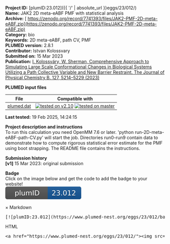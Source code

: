 **Project ID:** [plumID:23.012]({{ '/' | absolute_url }}eggs/23/012/)  
**Name:**  JAK2 2D meta-eABF PMF with statistical analysis  
**Archive:** [ https://zenodo.org/record/7741393/files/JAK2-PMF-2D-meta-eABF.zip](https://zenodo.org/record/7741393/files/JAK2-PMF-2D-meta-eABF.zip)  
**Category:**  bio  
**Keywords:**  2D meta-eABF, path CV, PMF  
**PLUMED version:**  2.8.1  
**Contributor:**  Istvan Kolossvary  
**Submitted on:** 15 Mar 2023  
**Publication:** [I. Kolossváry, W. Sherman, Comprehensive Approach to Simulating Large Scale Conformational Changes in Biological Systems Utilizing a Path Collective Variable and New Barrier Restraint. The Journal of Physical Chemistry B. 127, 5214–5229 (2023)](http://dx.doi.org/10.1021/acs.jpcb.3c02028)  
  
**PLUMED input files**  
  
| File     | Compatible with |  
|:--------:|:--------:|  
| [plumed.dat](./data/plumed.dat.md) |  [![tested on v2.10](https://img.shields.io/badge/v2.10-passing-green.svg)](data/plumed.dat.plumed.stderr) [![tested on master](https://img.shields.io/badge/master-passing-green.svg)](data/plumed.dat.plumed_master.stderr) |  
  
**Last tested:**  19 Feb 2025, 14:24:15
  
**Project description and instructions**  
To run this calculation you need OpenMM 7.6 or later. 'python run-2D-meta-eABF-path-CV.py' will start the job. Directories run0-run9 contain data to demonstrate how to compute rigorous statistical error estimate for the PMF using boot strapping. The README file contains the instructions.
  
**Submission history**  
**[v1]** 15 Mar 2023: original submission  
  
**Badge**  
Click on the image below and get the code to add the badge to your website!  
<img src="./badge.svg" alt="plumeDnest:23.012" id="myBtn" class="badge">
<div id="myModal" class="modal">
  <div class="modal-content">
    <span class="close">&times;</span>
    Markdown<pre>[![plumID:23.012](https://www.plumed-nest.org/eggs/23/012/badge.svg)](https://www.plumed-nest.org/eggs/23/012/)</pre>
    HTML<pre>&lt;a href="https://www.plumed-nest.org/eggs/23/012/"&gt;&lt;img src="https://www.plumed-nest.org/eggs/23/012/badge.svg" alt="plumID:23.012"&gt;&lt;/a&gt;</pre>
  </div>
</div>
